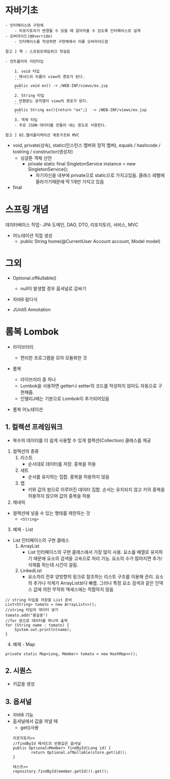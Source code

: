 # 자바기초
```
- 인터페이스와 구현체
    - 리포지토리가 변경될 수 있을 때 갈아끼울 수 있도록 인터페이스로 설계
- 오버라이드(@Override)
    - 인터페이스를 작성하면 구현체에서 이를 오버라이드함

참고 ] 책 : 스프링프레임워크 첫걸음
```
```
- 컨트롤러의 리턴타입

    1. void 타입
    - 메서드의 이름이 view의 경로가 된다.
    ```
    public void ex() -> /WEB-INF/views/ex.jsp
    ```
    2. String 타입
    - 반환받는 문자열이 view의 경로가 된다.
    ```
    public String ex(){return "ex";}  -> /WEB-INF/views/ex.jsp
    ```
    3. 객체 타입
    - 주로 JSON 데이터를 만들어 내는 용도로 사용한다.

참고 ] 02.웹어플리케이션 계층구조와 MVC
```
- void, private(상속), static(인스턴스 멤버와 정적 멤버), equals / hashcode / tostring / constructor(생성자)
    - 싱글톤 객체 선언
        - private static final SingletonService instance = new SingletonService();
            - 자기자신을 내부에 private으로 static으로 가지고있음. 클래스 레벨에 올라가기때문에 딱 1개만 가지고 있음
- final

# 스프링 개념
데이터베이스 작업- JPA
도메인, DAO, DTO, 리포지토리, 서비스, MVC
- 어노테이션 직접 생성
    - public String home(@CurrentUser Account account, Model model)
# 그외
- Optional.ofNullable()
    - null이 발생할 경우 옵셔널로 감싸기
- 자바8 람다식

- JUnit5 Annotation

# 롬복 Lombok
- 라이브러리
    - 편리한 프로그램을 모아 모듈화한 것

- 롬복
    - 라이브러리 중 하나
    - Lombok을 사용하면 getter나 setter의 코드를 작성하지 않아도 자동으로 구현해줌.
    - 인텔리J에는 기본으로 Lombok이 추가되어있음

- 롬복 어노테이션



## 1. 컬렉션 프레임워크
- 복수의 데이터를 더 쉽게 사용할 수 있게 컬렉션(Collection) 클래스를 제공

1. 컬렉션의 종류
    1. 리스트
        - 순서대로 데이터를 저장. 중복을 허용
    2. 세트
        - 순서를 유지하는 집합. 중복을 허용하지 않음
    3. 맵
        - 키와 값의 쌈으로 이루어진 데이터 집합. 순서는 유지되지 않고 키의 중복을 허용하지 않으며 값의 중복을 허용
2. 제네릭
- 컬렉션에 넣을 수 있는 형태를 제한하는 것
    - ```<String>```

3. 예제 - List
- List 인터페이스의 구현 클래스
    1. ArrayList
        - List 인터페이스의 구현 클래스에서 가장 많이 사용. 요소를 배열로 유지하기 때문에 요소의 검색을 고속으로 처리 가능. 요소의 수가 많아지면 추가/삭제를 하는데 시간이 걸림.
    2. LinkedList
        - 요소끼리 전후 양방향의 링크로 참조하는 리스트 구조를 이용해 관리. 요소의 추가나 삭제가 ArrayList보다 빠름. 그러나 특정 요소 검색과 같은 인덱스 값에 의한 무작위 엑세스에는 적합하지 않음
```
// string 타입을 저장할 List 준비
List<String> tomato = new ArrayList<>();
//string 타입의 데이터 넣기
tomato.add("홍길동")
//for 문으로 데이터를 하나씩 출력
for (String name : tomato) {
    System.out.println(name);
}
```
 
4. 예제 - Map
```
private static Map<Long, Member> tomato = new HashMap<>();
```
## 2. 시퀀스
- 키값을 생성

## 3. 옵셔널
- 자바8 기능
- 옵셔널에서 값을 꺼낼 때
    - get()사용
    ```
    리포지토리>>
    //findById 메서드의 반환값은 옵셔널
    public Optional<Member> findById(Long id) {
            return Optional.ofNullable(store.get(id));
    }
    
    테스트>>
    repository.findById(member.getId()).get();
    ```


